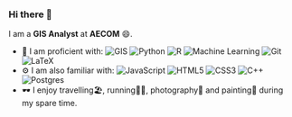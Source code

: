 ### Hi there 👋

I am a **GIS Analyst** at **AECOM** 😄. 
- 🚀 I am proficient with: 
  ![GIS](https://img.shields.io/badge/🌍-GIS-<brightgreen>) 
  ![Python](https://img.shields.io/badge/-Python-8fcfd1?style=plastic&logo=Python) 
  ![R](https://img.shields.io/badge/r-%23276DC3.svg?style=plastic&logo=r&logoColor=white)
  ![Machine Learning](https://img.shields.io/badge/🖥️-MachineLearning-<ff69b4>) 
  ![Git](https://img.shields.io/badge/-Git-black?style=plastic&logo=git)
  ![LaTeX](https://img.shields.io/badge/latex-%23008080.svg?style=plastic&logo=latex&logoColor=white)
- ⚙️ I am also familiar with:
  ![JavaScript](https://img.shields.io/badge/-JavaScript-black?style=plastic&logo=javascript)
  ![HTML5](https://img.shields.io/badge/-HTML5-E34F26?style=plastic&logo=html5&logoColor=white)
  ![CSS3](https://img.shields.io/badge/-CSS3-1572B6?style=plastic&logo=css3)
  ![C++](https://img.shields.io/badge/-C++-00599C?style=plastic&logo=c)
  ![Postgres](https://img.shields.io/badge/postgres-%23316192.svg?style=plastic&logo=postgresql&logoColor=white)
- 🕶️ I enjoy travelling🏖️, running🏃‍♀️, photography📸 and painting🎨 during my spare time.

